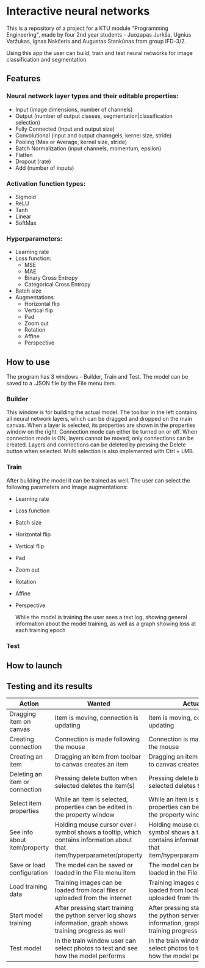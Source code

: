 # Interactive neural networks
This is a repository of a project for a KTU module "Programming Engineering", made by four 2nd year students - Juozapas Jurkša, Ugnius Varžukas, Ignas Nakčeris and Augustas Stankūnas from group IFD-3/2. 

Using this app the user can build, train and test neural networks for image classification and segmentation.

## Features

### Neural network layer types and their editable properties:
- Input (image dimensions, number of channels)
- Output (number of output classes, segmentation|classification selection)
- Fully Connected (input and output size)
- Convolutional (input and output channgels, kernel size, stride)
- Pooling (Max or Average, kernel size, stride)
- Batch Normalization (input channels, momentum, epsilon)
- Flatten
- Dropout (rate)
- Add (number of inputs)

### Activation function types:
- Sigmoid
- ReLU
- Tanh
- Linear
- SoftMax

### Hyperparameters:
- Learning rate
- Loss function:
  - MSE
  - MAE
  - Binary Cross Entropy
  - Categorical Cross Entropy
- Batch size
- Augmentations:
  - Horizontal flip
  - Vertical flip
  - Pad
  - Zoom out
  - Rotation
  - Affine
  - Perspective

## How to use

The program has 3 windows - Builder, Train and Test. The model can be saved to a .JSON file by the File menu item.

### Builder

This window is for building the actual model. The toolbar in the left contains all neural network layers, which can be dragged and dropped on the main canvas. When a layer is selected, its properties are shown in the properties window on the right. Connection mode can either be turned on or off. When connection mode is ON, layers cannot be moved, only connections can be created. Layers and connections can be deleted by pressing the Delete button when selected. Multi selection is also implemented with Ctrl + LMB.

### Train

After building the model it can be trained as well. The user can select the following parameters and image augmentations:
- Learning rate
- Loss function
- Batch size
- Horizontal flip
- Vertical flip
- Pad
- Zoom out
- Rotation
- Affine
- Perspective

  While the model is training the user sees a text log, showing general information about the model training, as well as a graph showing loss at each training epoch

### Test

## How to launch

## Testing and its results

| Action                          | Wanted                                                                                       | Actual                                                                                       |
|---------------------------------|----------------------------------------------------------------------------------------------|----------------------------------------------------------------------------------------------|
| Dragging item on canvas         | Item is moving, connection is updating                                                       | Item is moving, connection is updating                                                       |
| Creating connection             | Connection is made following the mouse                                                       | Connection is made following the mouse                                                       |
| Creating an item                | Dragging an item from toolbar to canvas creates an item                                      | Dragging an item from toolbar to canvas creates an item                                      |
| Deleting an item or connection  | Pressing delete button when selected deletes the item(s)                                     | Pressing delete button when selected deletes the item(s)                                     |
| Select item properties          | While an item is selected, properties can be edited in the property window                   | While an item is selected, properties can be edited in the property window                   |
| See info about item/property    | Holding mouse cursor over i symbol shows a tooltip, which contains information about that item/hyperparameter/property | Holding mouse cursor over i symbol shows a tooltip, which contains information about that item/hyperparameter/property |
| Save or load configuration      | The model can be saved or loaded in the File menu item                                       | The model can be saved or loaded in the File menu item                                       |
| Load training data              | Training images can be loaded from local files or uploaded from the internet                 | Training images can be loaded from local files or uploaded from the internet                 |
| Start model training            | After pressing start training the python server log shows information, graph shows training progress as well | After pressing start training the python server log shows information, graph shows training progress as well |
| Test model                      | In the train window user can select photos to test and see how the model performs            | In the train window user can select photos to test and see how the model performs            |

